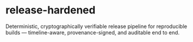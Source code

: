 # release-hardened
Deterministic, cryptographically verifiable release pipeline for reproducible builds — timeline-aware, provenance-signed, and auditable end to end.
